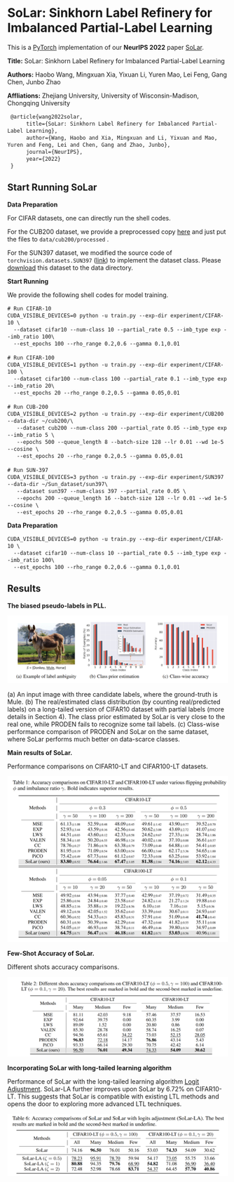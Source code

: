 # SoLar: Sinkhorn Label Refinery for Imbalanced Partial-Label Learning

This is a [PyTorch](http://pytorch.org) implementation of our **NeurIPS 2022** paper [SoLar](https://arxiv.org/abs/2209.10365). 

**Title:** SoLar: Sinkhorn Label Refinery for Imbalanced Partial-Label Learning

**Authors:** Haobo Wang, Mingxuan Xia, Yixuan Li, Yuren Mao, Lei Feng, Gang Chen, Junbo Zhao

**Affliations:** Zhejiang University, University of Wisconsin-Madison, Chongqing University

```
 @article{wang2022solar,
      title={SoLar: Sinkhorn Label Refinery for Imbalanced Partial-Label Learning},
      author={Wang, Haobo and Xia, Mingxuan and Li, Yixuan and Mao, Yuren and Feng, Lei and Chen, Gang and Zhao, Junbo},
      journal={NeurIPS},
      year={2022}
 } 
```

## Start Running SoLar

**Data Preparation**

For CIFAR datasets, one can directly run the shell codes. 

For the CUB200 dataset, we provide a preprocessed copy [here](https://drive.google.com/file/d/1KNMPuKT1q3a6zIEgStar2o4xjs_a3Kge/view?usp=sharing) and just put the files to ```data/cub200/processed``` .

For the SUN397 dataset, we modified the source code of ```torchvision.datasets.SUN397``` ([link](https://pytorch.org/vision/main/generated/torchvision.datasets.SUN397.html))  to implement the dataset class. Please [download](http://vision.princeton.edu/projects/2010/SUN/SUN397.tar.gz) this dataset to the data directory. 

**Start Running**

We provide the following shell codes for model training. 

```shell
# Run CIFAR-10
CUDA_VISIBLE_DEVICES=0 python -u train.py --exp-dir experiment/CIFAR-10 \
  --dataset cifar10 --num-class 10 --partial_rate 0.5 --imb_type exp --imb_ratio 100\
  --est_epochs 100 --rho_range 0.2,0.6 --gamma 0.1,0.01

# Run CIFAR-100
CUDA_VISIBLE_DEVICES=1 python -u train.py --exp-dir experiment/CIFAR-100 \
  --dataset cifar100 --num-class 100 --partial_rate 0.1 --imb_type exp --imb_ratio 20\
  --est_epochs 20 --rho_range 0.2,0.5 --gamma 0.05,0.01

# Run CUB-200
CUDA_VISIBLE_DEVICES=2 python -u train.py --exp-dir experiment/CUB200 --data-dir ~/cub200/\
   --dataset cub200 --num-class 200 --partial_rate 0.05 --imb_type exp --imb_ratio 5 \
   --epochs 500 --queue_length 8 --batch-size 128 --lr 0.01 --wd 1e-5 --cosine \
   --est_epochs 20 --rho_range 0.2,0.5 --gamma 0.05,0.01

# Run SUN-397
CUDA_VISIBLE_DEVICES=3 python -u train.py --exp-dir experiment/SUN397 --data-dir ~/Sun_dataset/sun397\
   --dataset sun397 --num-class 397 --partial_rate 0.05 \
   --epochs 200 --queue_length 16 --batch-size 128 --lr 0.01 --wd 1e-5 --cosine \
   --est_epochs 20 --rho_range 0.2,0.5 --gamma 0.05,0.01
```

**Data Preparation**

```shell
CUDA_VISIBLE_DEVICES=0 python -u train.py --exp-dir experiment/CIFAR-10 \
  --dataset cifar10 --num-class 10 --partial_rate 0.5 --imb_type exp --imb_ratio 100\
  --est_epochs 100 --rho_range 0.2,0.6 --gamma 0.1,0.01
```



## Results

**The biased pseudo-labels in PLL.**

![bias](resources/biased-label.jpg)

(a) An input image with three candidate labels, where the ground-truth is Mule. (b) The real/estimated class distribution (by counting real/predicted labels) on a long-tailed version of CIFAR10 dataset with partial labels (more details in Section 4). The class prior estimated by SoLar is very close to the real one, while PRODEN fails to recognize some tail labels. (c) Class-wise performance comparison of PRODEN and SoLar on the same dataset, where SoLar performs much better on data-scarce classes.

**Main results of SoLar.**

Performance comparisons on CIFAR10-LT and CIFAR100-LT datasets. 

![results](resources/main_results.png)

**Few-Shot Accuracy of SoLar.**

Different shots accuracy comparisons.

![shot-acc](resources/shot-acc.png)

**Incorporating SoLar with long-tailed learning algorithm**

Performance of SoLar with the long-tailed learning algorithm [Logit Adjustment](https://arxiv.org/abs/2007.07314). SoLar-LA further improves upon SoLar by 6.72% on CIFAR10-LT. This suggests that SoLar is compatible with existing LTL methods and opens the door to exploring more advanced LTL techniques.

![la](resources/la-algorithm.png)

